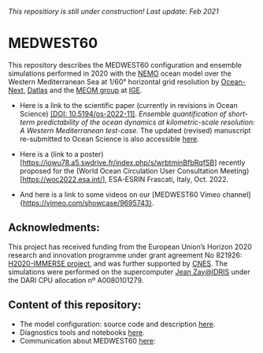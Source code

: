 _This repositiory is still under construction! Last update: Feb 2021_

# MEDWEST60

This repository describes the MEDWEST60 configuration and ensemble simulations performed in 2020 with the [NEMO](https://www.nemo-ocean.eu) ocean model over the Western Mediterranean Sea at 1/60° horizontal grid resolution by [Ocean-Next](https://www.ocean-next.fr/), [Datlas](www.datlas.fr) and the [MEOM group](http://meom-group.github.io) at [IGE](http://www.ige-grenoble.fr). 

* Here is a link to the scientific paper (currently in revisions in Ocean Science) [[DOI: 10.5194/os-2022-11]](https://doi.org/DOI/10.5194/os-2022-11). _Ensemble quantification of short-term predictability of the ocean dynamics at kilometric-scale resolution: A Western Mediterranean test-case._ The updated (revised) manuscript re-submitted to Ocean Science is also accessible [here](https://jowu78.a5.swdrive.fr/index.php/s/gWSZBb3Tb45gPai).

* Here is a (link to a poster)[https://jowu78.a5.swdrive.fr/index.php/s/wrbtminBfbRqfSB] recently proposed for the (World Ocean Circulation User Consultation Meeting)[https://woc2022.esa.int/], ESA-ESRIN Frascati, Italy, Oct. 2022.

* And here is a link to some videos on our [MEDWEST60 Vimeo channel]{https://vimeo.com/showcase/9695743}.


## Acknowledments:
This project has received funding from the European Union’s Horizon 2020 research and innovation programme under grant agreement No 821926: [H2020-IMMERSE project](https://immerse-ocean.eu), and was further supported by [CNES](http://www.cnes.fr).
The simulations were performed on the supercomputer [Jean Zay@IDRIS](http://www.idris.fr/) under the DARI CPU allocation nº A0080101279.

## Content of this repository:
* The model configuration: source code and description [here](02_Config.md).
* Diagnostics tools and notebooks [here](03_DiagTools.md).
* Communication about MEDWEST60 [here](01_Documents.md):
  
  
 
